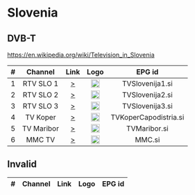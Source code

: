 <h1>Slovenia</h1>

<h2>DVB-T</h2>

https://en.wikipedia.org/wiki/Television_in_Slovenia

| #   | Channel        | Link  | Logo | EPG id |
|:---:|:--------------:|:-----:|:----:|:------:|
| 1   | RTV SLO 1      | [>](https://31-rtvslo-tv-slo1-int.cdn.eurovisioncdn.net/playlist.m3u8) | <img height="20" src="https://i.imgur.com/YIZOtcm.png"/> | TVSlovenija1.si |
| 2   | RTV SLO 2      | [>](https://21-rtvslo-tv-slo2-int.cdn.eurovisioncdn.net/playlist.m3u8) | <img height="20" src="https://i.imgur.com/mQe9U2h.png"/> | TVSlovenija2.si |
| 3   | RTV SLO 3      | [>](https://16-rtvslo-tv-slo3-int.cdn.eurovisioncdn.net/playlist.m3u8) | <img height="20" src="https://i.imgur.com/WGUyj7r.png"/> | TVSlovenija3.si |
| 4   | TV Koper       | [>](https://27-rtvslo-tv-kp-int.cdn.eurovisioncdn.net/playlist.m3u8) | <img height="20" src="https://i.imgur.com/NQvOJNh.png"/> | TVKoperCapodistria.si |
| 5   | TV Maribor     | [>](https://25-rtvslo-tv-mb-int.cdn.eurovisioncdn.net/playlist.m3u8) | <img height="20" src="https://i.imgur.com/tWf3dgf.png"/> | TVMaribor.si |
| 6   | MMC TV         | [>](https://29-rtvslo-tv-mmc-int.cdn.eurovisioncdn.net/playlist.m3u8) | <img height="20" src="https://i.imgur.com/yzETQJ4.png"/> | MMC.si |

<h2>Invalid</h2>

| #   | Channel        | Link  | Logo | EPG id |
|:---:|:--------------:|:-----:|:----:|:------:|
